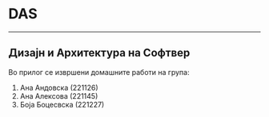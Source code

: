 # DAS
---

## Дизајн и Архитектура на Софтвер

Во прилог се извршени домашните работи на група:
1. Ана Андовска   (221126)
2. Ана Алексова    (221145)
3. Боја Боцесвска (221227)
